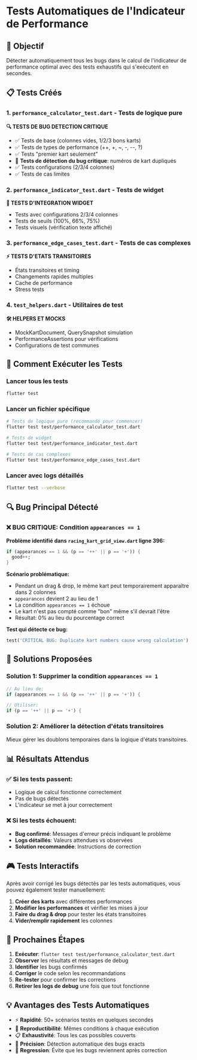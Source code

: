 # Tests Automatiques de l'Indicateur de Performance

## 🎯 Objectif
Détecter automatiquement tous les bugs dans le calcul de l'indicateur de performance optimal avec des tests exhaustifs qui s'exécutent en secondes.

## 📋 Tests Créés

### 1. `performance_calculator_test.dart` - Tests de logique pure
**🔍 TESTS DE BUG DETECTION CRITIQUE**
- ✅ Tests de base (colonnes vides, 1/2/3 bons karts)
- ✅ Tests de types de performance (++, +, ~, -, --, ?)
- ✅ Tests "premier kart seulement" 
- 🚨 **Tests de détection du bug critique**: numéros de kart dupliqués
- ✅ Tests configurations (2/3/4 colonnes)
- ✅ Tests de cas limites

### 2. `performance_indicator_test.dart` - Tests de widget
**🎯 TESTS D'INTEGRATION WIDGET**
- Tests avec configurations 2/3/4 colonnes
- Tests de seuils (100%, 66%, 75%)
- Tests visuels (vérification texte affiché)

### 3. `performance_edge_cases_test.dart` - Tests de cas complexes
**⚡ TESTS D'ETATS TRANSITOIRES**
- États transitoires et timing
- Changements rapides multiples
- Cache de performance
- Stress tests

### 4. `test_helpers.dart` - Utilitaires de test
**🛠️ HELPERS ET MOCKS**
- MockKartDocument, QuerySnapshot simulation
- PerformanceAssertions pour vérifications
- Configurations de test communes

## 🚀 Comment Exécuter les Tests

### Lancer tous les tests
```bash
flutter test
```

### Lancer un fichier spécifique
```bash
# Tests de logique pure (recommandé pour commencer)
flutter test test/performance_calculator_test.dart

# Tests de widget
flutter test test/performance_indicator_test.dart

# Tests de cas complexes
flutter test test/performance_edge_cases_test.dart
```

### Lancer avec logs détaillés
```bash
flutter test --verbose
```

## 🔍 Bug Principal Détecté

### ❌ BUG CRITIQUE: Condition `appearances == 1`

**Problème identifié dans `racing_kart_grid_view.dart` ligne 396:**
```dart
if (appearances == 1 && (p == '++' || p == '+')) {
  good++;
}
```

**Scénario problématique:**
- Pendant un drag & drop, le même kart peut temporairement apparaître dans 2 colonnes
- `appearances` devient 2 au lieu de 1
- La condition `appearances == 1` échoue
- Le kart n'est pas compté comme "bon" même s'il devrait l'être
- Résultat: 0% au lieu du pourcentage correct

**Test qui détecte ce bug:**
```dart
test('CRITICAL BUG: Duplicate kart numbers cause wrong calculation')
```

## 🔧 Solutions Proposées

### Solution 1: Supprimer la condition `appearances == 1`
```dart
// Au lieu de:
if (appearances == 1 && (p == '++' || p == '+')) {

// Utiliser:
if (p == '++' || p == '+') {
```

### Solution 2: Améliorer la détection d'états transitoires
Mieux gérer les doublons temporaires dans la logique d'états transitoires.

## 📊 Résultats Attendus

### ✅ Si les tests passent:
- Logique de calcul fonctionne correctement
- Pas de bugs détectés
- L'indicateur se met à jour correctement

### ❌ Si les tests échouent:
- **Bug confirmé**: Messages d'erreur précis indiquant le problème
- **Logs détaillés**: Valeurs attendues vs observées
- **Solution recommandée**: Instructions de correction

## 🎮 Tests Interactifs

Après avoir corrigé les bugs détectés par les tests automatiques, vous pouvez également tester manuellement:

1. **Créer des karts** avec différentes performances
2. **Modifier les performances** et vérifier les mises à jour
3. **Faire du drag & drop** pour tester les états transitoires
4. **Vider/remplir rapidement** les colonnes

## 🏁 Prochaines Étapes

1. **Exécuter**: `flutter test test/performance_calculator_test.dart`
2. **Observer** les résultats et messages de debug
3. **Identifier** les bugs confirmés
4. **Corriger** le code selon les recommandations
5. **Re-tester** pour confirmer les corrections
6. **Retirer les logs de debug** une fois que tout fonctionne

## 💡 Avantages des Tests Automatiques

- ⚡ **Rapidité**: 50+ scénarios testés en quelques secondes
- 🔄 **Reproductibilité**: Mêmes conditions à chaque exécution  
- 📋 **Exhaustivité**: Tous les cas possibles couverts
- 🎯 **Précision**: Détection automatique des bugs exacts
- 🔧 **Regression**: Évite que les bugs reviennent après correction